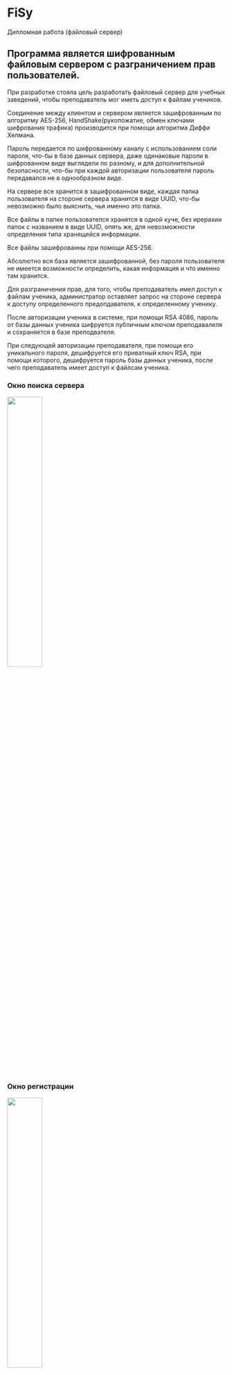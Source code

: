 # FiSy
Дипломная работа (файловый сервер)

## Программа является шифрованным файловым сервером с разграничением прав пользователей.

При разработке стояла цель разработать файловый сервер для учебных заведений, чтобы преподаватель мог иметь доступ к файлам учеников.

Соединение между клиентом и сервером является зашифрованным по алгоритму AES-256, HandShake(рукопожатие, обмен ключами шифрования трафика) производится при помощи алгоритма Диффи Хелмана.

Пароль передается по шифрованному каналу с использованием соли пароля, что-бы в базе данных сервера, даже одинаковые пароли в шифрованном виде выглядели по разному, и для дополнительной безопасности, что-бы при каждой авторизации пользователя пароль передавался не в однообразном виде.

На сервере все хранится в зашифрованном виде, каждая папка пользователя на стороне сервера хранится в виде UUID, что-бы невозможно было выяснить, чья именно это папка.

Все файлы в папке пользователся хранятся в одной куче, без ирерахии папок с названием в виде UUID, опять же, для невозможности определения типа хранящейся информации.

Все файлы зашифрованны при помощи AES-256.

Абсолютно вся база является зашифрованной, без пароля пользователя не имеется возможности определить, какая информация и что именно там хранится.

Для разграничения прав, для того, чтобы преподаватель имел доступ к файлам ученика, администратор оставляет запрос на стороне сервера к доступу определенного предопдавателя, к определенному ученику.

После авторизации ученика в системе, при помощи RSA 4086, пароль от базы данных ученика шифруется публичным ключом преподавалеля и сохраняется в базе преподвателя.

При следующей авторизации преподавателя, при помощи его уникального пароля, дешифруется его приватный ключ RSA, при помощи которого, дешифруется пароль базы данных ученика, после чего преподаватель имеет доступ к файлсам ученика.

### Окно поиска сервера
<img src="gif/1.gif" width="40%">

### Окно регистрации

<img src="gif/2.gif" width="40%">

### Окно логина

Запрет на ввод спец-символов

<img src="gif/3.gif" width="40%">

Ошибка, при вводе неправильного логина или пароля

<img src="gif/4.gif" width="40%">

### Авторизация

<img src="gif/5.gif" width="70%">

### Меню администратора на выдачу прав

<img src="gif/6.gif" width="70%">

### Загрузка файлов на сервер

<img src="gif/7.gif" width="70%">

### Обзор загруженных файлов на стороне сервера внутри клиента

<img src="gif/8.gif" width="70%">

### Выгрузка файлов с сервера

<img src="gif/9.gif" width="70%">

### Удаление файлов с сервера и деавторизация

<img src="gif/10.gif" width="70%">

## Сервер

### Окно сервера

<img src="gif/server.png" width="40%">

### Вид папки пользователя на сервере

<img src="gif/userfolder.png" width="90%">

### Вид файлов пользователся на сервере

<img src="gif/userfiles.png" width="90%">
